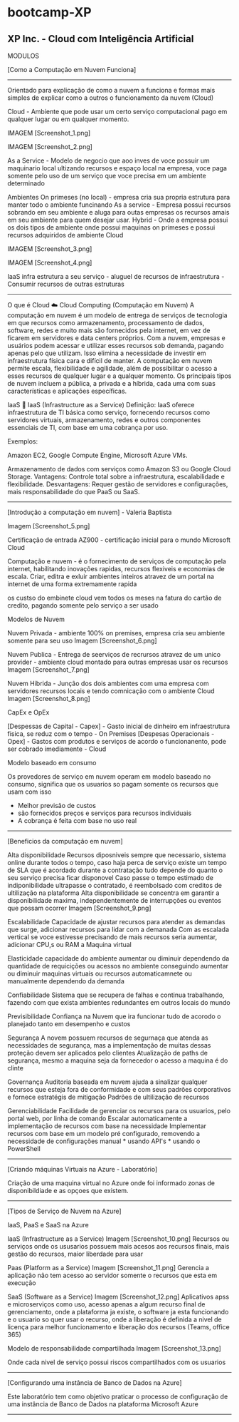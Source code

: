 # bootcamp-XP
XP Inc. - Cloud com Inteligência Artificial
----------------------------------------------------------------------------


MODULOS

[Como a Computação em Nuvem Funciona]

--------------------------------------

Orientado para explicação de como a nuvem a funciona e formas mais simples de explicar como a outros o funcionamento da nuvem (Cloud)

Cloud - Ambiente que pode usar um certo serviço computacional pago em qualquer lugar ou em qualquer momento.

IMAGEM [Screenshot_1.png]

IMAGEM [Screenshot_2.png]

As a Service - Modelo de negocio que aoo inves de voce possuir um maquinario local ultizando recursos e espaço local na empresa, voce paga somente pelo uso de um serviço que voce precisa em um ambiente determinado

Ambientes
On primeses (no local) - empresa cria sua propria estrutura para manter todo o ambiente funcinando
As a service - Empresa possui recursos sobrando em seu ambiente e aluga para outas empresas os recursos amais em seu ambiente para quem desejar usar.
Hybrid - Onde a empresa possui os dois tipos de ambiente onde possui maquinas on primeses e possui recursos adquiridos de ambiente Cloud

IMAGEM [Screenshot_3.png]

IMAGEM [Screenshot_4.png]

IaaS infra estrutura a seu serviço - aluguel de recursos de infraestrutura - Consumir recursos de outras estruturas

***********************************

O que é Cloud
☁️ Cloud Computing (Computação em Nuvem)
A computação em nuvem é um modelo de entrega de serviços de tecnologia em que recursos como armazenamento, processamento de dados, software, redes e muito mais são fornecidos pela internet, em vez de ficarem em servidores e data centers próprios. Com a nuvem, empresas e usuários podem acessar e utilizar esses recursos sob demanda, pagando apenas pelo que utilizam. Isso elimina a necessidade de investir em infraestrutura física cara e difícil de manter. A computação em nuvem permite escala, flexibilidade e agilidade, além de possibilitar o acesso a esses recursos de qualquer lugar e a qualquer momento. Os principais tipos de nuvem incluem a pública, a privada e a híbrida, cada uma com suas características e aplicações específicas.

IaaS
🎨 IaaS (Infrastructure as a Service)
Definição: IaaS oferece infraestrutura de TI básica como serviço, fornecendo recursos como servidores virtuais, armazenamento, redes e outros componentes essenciais de TI, com base em uma cobrança por uso.

Exemplos:

Amazon EC2, Google Compute Engine, Microsoft Azure VMs.

Armazenamento de dados com serviços como Amazon S3 ou Google Cloud Storage.
Vantagens: Controle total sobre a infraestrutura, escalabilidade e flexibilidade.
Desvantagens: Requer gestão de servidores e configurações, mais responsabilidade do que PaaS ou SaaS.


------------------------------------------------------------------------------------------------------------------

[Introdução a computação em nuvem] - Valeria Baptista

Imagem [Screenshot_5.png]

Certificação de entrada AZ900 - certificação inicial para o mundo Microsoft Cloud

Computação e nuvem - é o fornecimento de serviços de computação pela internet, habilitando inovações rapidas, recursos flexiveis e economias de escala.
Criar, editra e exluir ambientes inteiros atravez de um portal na internet de uma forma extremamente rapida

os custso do embinete cloud vem todos os meses na fatura do cartão de credito, pagando somente pelo serviço a ser usado 


Modelos de Nuvem

  Nuvem Privada - ambiente 100% on premises, empresa cria seu ambiente somente para seu uso 
  Imagem [Screenshot_6.png]

  Nuvem Publica - Entrega de seerviços de recrursos atravez de um unico provider - ambiente cloud montado para outras empresas usar os recursos 
  Imagem [Screenshot_7.png]

  Nuvem Hibrida - Junção dos dois ambientes com uma empresa com servidores recursos locais e tendo comnicação com o ambiente Cloud
  Imagem [Screenshot_8.png]

CapEx e OpEx

[Despessas de Capital - Capex] - Gasto inicial de dinheiro em infraestrutura fisica, se reduz com o tempo - On Premises
[Despesas Operacionais - Opex] - Gastos com produtos e serviços de acordo o funcionanento, pode ser cobrado imediamente - Cloud


Modelo baseado em consumo

Os provedores de serviço em nuvem operam em modelo baseado no consumo, significa que os usuarios so pagam somente os recursos que usam
com isso

* Melhor previsão de custos
* são fornecidos preços e serviços para recursos individuais
* A cobrança é feita com base no uso real 


------------------------------------------------------------------------------------------------------------------

[Beneficios da computação em nuvem]

Alta disponibilidade
  Recursos diposniveis sempre que necessario, sistema online durante todos o tempo, caso haja perca de serviço existe um tempo de SLA que é acordado durante a contratação
  tudo depende do quanto o seu serviço precisa ficar disponovel
  Caso passe o tempo estimado de indiponibilidade ultrapasse o contratado, é reembolsado com  creditos de ultilização na plataforma
  Alta disponibilidade se concentra em garantir a disponibilidade maxima, independentemente de interrupções ou eventos que possam ocorrer
  Imagem [Screenshot_9.png]


Escalabilidade 
  Capacidade de ajustar recursos para atender as demandas que surge, adicionar recursos para lidar com a demanada
  Com as escalada vertical se voce estivesse precisando de mais recursos seria aumentar, adicionar CPU,s ou RAM a Maquina virtual 


Elasticidade
  capacidade do ambiente aumentar ou diminuir dependendo da quantidade de requicições ou acessos no ambiente
  conseguindo aumentar ou diminuir maquinas virtuais ou recursos automaticamnete ou manualmente dependendo da demanda
  

Confiabilidade
  Sistema que se recupera de falhas e continua trabalhando, fazendo com que exista ambientes redundantes em outros locais do mundo 


Previsibilidade
  Confiança na Nuvem que ira funcionar tudo de acorodo o planejado tanto em desempenho e custos


Segurança
  A novem possuem recursos de segurnaça que atenda as necessidades de segurança, mas a implementação de muitas dessas proteção devem ser aplicados pelo clientes
  Atualização de paths de segurança, mesmo a maquina seja da fornecedor o acesso a maquina é do clinte
  

Governança
  Auditoria baseada em nuvem ajuda a sinalizar qualquer recursos que esteja fora de conformidade e com seus padrões corporativos e fornece estratégis de mitigação
  Padrões de ultilização de recursos


Gerenciabilidade
  Facilidade de gerenciar os recursos para os usuarios, pelo portal web, por linha de comando 
  Escalar automaticamente a implementação de recursos com base na necessidade 
  Implementar recursos com base em um modelo pré configurado, removendo a necessidade de configurações manual
    * usando API's
    * usando o PowerShell

  
------------------------------------------------------------------------------------------------------------------
[Criando máquinas Virtuais na Azure - Laboratório]

Criação de uma maquina virtual no Azure onde foi informado zonas de disponibildiade e as opçoes que existem.

------------------------------------------------------------------------------------------------------------------

[Tipos de Serviço de Nuvem na Azure]

IaaS, PaaS e SaaS na Azure

IaaS (Infrastructure as a Service)
  Imagem [Screenshot_10.png]
  Recursos ou serviços onde os ususarios possuem mais acesos aos recursos finais, mais gestão do recursos, maior liberdade para usar

Paas (Platform as a Service)
  Imagem [Screenshot_11.png] 
  Gerencia a aplicação não tem acesso ao servidor somente o recursos que esta em execução

SaaS (Software as a Service)
  Imagem [Screenshot_12.png]
  Aplicativos apss e microserviços como uso, acesso apenas a algum recurso final de gerenciamento, onde a plataforma ja existe, o software ja esta funcionando e o usuario so quer usar o recurso, onde a liberação é definida a nivel de licença para melhor funcionamento e liberação dos recursos (Teams, office 365)


Modelo de responsabilidade compartilhada
Imagem [Screenshot_13.png]

Onde cada nivel de serviço possui riscos compartilhados com os usuarios


------------------------------------------------------------------------------------------------------------------

[Configurando uma instância de Banco de Dados na Azure]

Este laboratório tem como objetivo praticar o processo de configuração de uma instância de Banco de Dados na plataforma Microsoft Azure

------------------------------------------------------------------------------------------------------------------






